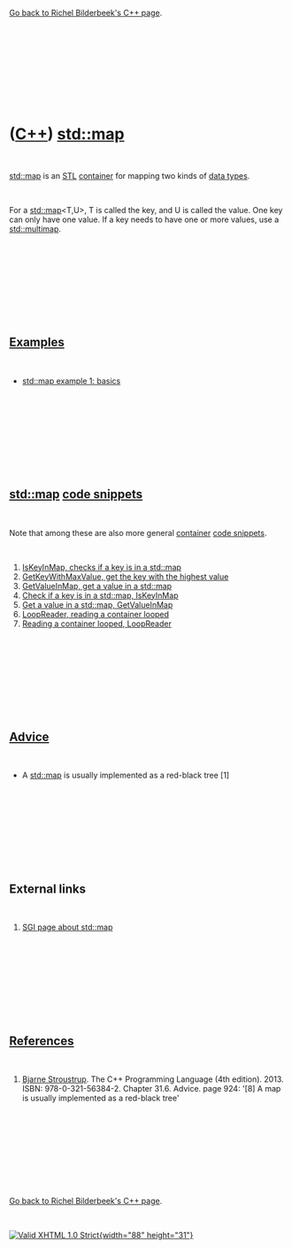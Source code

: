 

[Go back to Richel Bilderbeek's C++ page](Cpp.htm).

 

 

 

 

 

([C++](Cpp.htm)) [std::map](CppMap.htm)
=======================================

 

[std::map](CppMap.htm) is an [STL](CppStl.htm)
[container](CppContainer.htm) for mapping two kinds of [data
types](CppDataType.htm).

 

For a [std::map](CppMap.htm)&lt;T,U&gt;, T is called the key, and U is
called the value. One key can only have one value. If a key needs to
have one or more values, use a [std::multimap](CppMultimap.htm).

 

 

 

 

 

[Examples](CppExample.htm)
--------------------------

 

-   [std::map example 1: basics](CppMapExample1.htm)

 

 

 

 

 

[std::map](CppMap.htm) [code snippets](CppCodeSnippets.htm)
-----------------------------------------------------------

 

Note that among these are also more general
[container](CppContainer.htm) [code snippets](CppCodeSnippets.htm).

 

1.  [IsKeyInMap, checks if a key is in a std::map](CppIsKeyInMap.htm)
2.  [GetKeyWithMaxValue, get the key with the highest
    value](CppGetKeyWithMaxValue.htm)
3.  [GetValueInMap, get a value in a std::map](CppGetValueInMap.htm)
4.  [Check if a key is in a std::map, IsKeyInMap](CppIsKeyInMap.htm)
5.  [Get a value in a std::map, GetValueInMap](CppGetValueInMap.htm)
6.  [LoopReader, reading a container looped](CppLoopReader.htm)
7.  [Reading a container looped, LoopReader](CppLoopReader.htm)

 

 

 

 

 

[Advice](CppAdvice.htm)
-----------------------

 

-   A [std::map](CppMap.htm) is usually implemented as a red-black tree
    \[1\]

 

 

 

 

 

External links
--------------

 

1.  [SGI page about std::map](http://www.sgi.com/tech/stl/Map.html)

 

 

 

 

 

[References](CppReferences.htm)
-------------------------------

 

1.  [Bjarne Stroustrup](CppBjarneStroustrup.htm). The C++ Programming
    Language (4th edition). 2013. ISBN: 978-0-321-56384-2. Chapter 31.6.
    Advice. page 924: '\[8\] A map is usually implemented as a red-black
    tree'

 

 

 

 

 

[Go back to Richel Bilderbeek's C++ page](Cpp.htm).



 

[![Valid XHTML 1.0 Strict](valid-xhtml10.png){width="88"
height="31"}](http://validator.w3.org/check?uri=referer)
